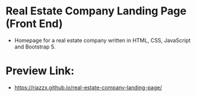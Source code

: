 # Real Estate Company Landing Page (Front End)
- Homepage for a real estate company written in HTML, CSS, JavaScript and Bootstrap 5.

# Preview Link: 
- https://riazzx.github.io/real-estate-company-landing-page/
